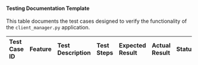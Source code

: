 #### **Testing Documentation Template**

This table documents the test cases designed to verify the functionality of the `client_manager.py` application.

| **Test Case ID** | **Feature** | **Test Description** | **Test Steps** | **Expected Result** | **Actual Result** | **Status** | **Notes** |
| :--- | :--- | :--- | :--- | :--- | :--- | :--- | :--- |